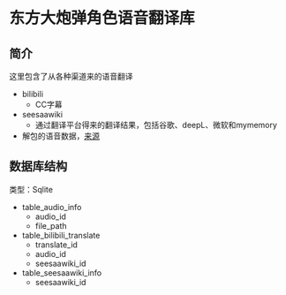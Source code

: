 # 东方大炮弹角色语音翻译库

## 简介

这里包含了从各种渠道来的语音翻译

- bilibili 
  - CC字幕
- seesaawiki 
  - 通过翻译平台得来的翻译结果，包括谷歌、deepL、微软和mymemory
- 解包的语音数据，[来源](https://www.bilibili.com/read/cv8373398)

## 数据库结构
类型：Sqlite

- table_audio_info
  - audio_id
  - file_path
- table_bilibili_translate
  - translate_id
  - audio_id
  - seesaawiki_id
- table_seesaawiki_info
  - seesaawiki_id